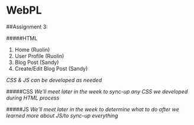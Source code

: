 # WebPL

##Assignment 3:

#####HTML
1. Home (Ruolin)
2. User Profile (Ruolin)
3. Blog Post (Sandy)
4. Create/Edit Blog Post (Sandy)

*CSS & JS can be developed as needed*

#####CSS
*We'll meet later in the week to sync-up any CSS we developed during HTML process*

#####JS
*We'll meet later in the week to determine what to do after we learned more about JS/to sync-up everything*